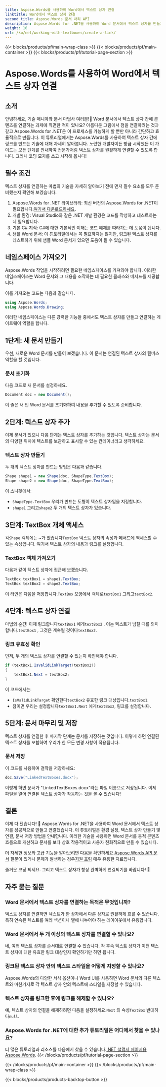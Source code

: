 ```yaml
---
title: Aspose.Words를 사용하여 Word에서 텍스트 상자 연결
linktitle: Word에서 텍스트 상자 연결
second_title: Aspose.Words 문서 처리 API
description: Aspose.Words for .NET을 사용하여 Word 문서에서 텍스트 상자를 만들고 연결하는 방법을 알아보세요. 원활한 문서 사용자 지정을 위한 포괄적인 가이드를 따르세요!
weight: 10
url: /ko/net/working-with-textboxes/create-a-link/
---
```


{{< blocks/products/pf/main-wrap-class >}}
{{< blocks/products/pf/main-container >}}
{{< blocks/products/pf/tutorial-page-section >}}

# Aspose.Words를 사용하여 Word에서 텍스트 상자 연결

## 소개

안녕하세요, 기술 매니아와 문서 마법사 여러분!🌟 Word 문서에서 텍스트 상자 간에 콘텐츠를 연결하는 과제에 직면한 적이 있나요? 아름다운 그림에서 점을 연결하려는 것과 같고 Aspose.Words for .NET은 이 프로세스를 가능하게 할 뿐만 아니라 간단하고 효율적으로 만듭니다. 이 튜토리얼에서는 Aspose.Words를 사용하여 텍스트 상자 간에 링크를 만드는 기술에 대해 자세히 알아봅니다. 노련한 개발자이든 방금 시작했든 이 가이드는 모든 단계를 안내하여 전문가처럼 텍스트 상자를 원활하게 연결할 수 있도록 합니다. 그러니 코딩 모자를 쓰고 시작해 봅시다!

## 필수 조건

텍스트 상자를 연결하는 마법의 기술을 자세히 알아보기 전에 먼저 필수 요소를 모두 준비했는지 확인해 보겠습니다.

1. Aspose.Words for .NET 라이브러리: 최신 버전의 Aspose.Words for .NET이 필요합니다.[여기서 다운로드하세요](https://releases.aspose.com/words/net/).
2. 개발 환경: Visual Studio와 같은 .NET 개발 환경은 코드를 작성하고 테스트하는 데 필요합니다.
3. 기본 C# 지식: C#에 대한 기본적인 이해는 코드 예제를 따라가는 데 도움이 됩니다.
4. 샘플 Word 문서: 이 튜토리얼에서는 꼭 필요하지는 않지만, 링크된 텍스트 상자를 테스트하기 위해 샘플 Word 문서가 있으면 도움이 될 수 있습니다.

## 네임스페이스 가져오기

Aspose.Words 작업을 시작하려면 필요한 네임스페이스를 가져와야 합니다. 이러한 네임스페이스는 Word 문서와 그 내용을 조작하는 데 필요한 클래스와 메서드를 제공합니다.

이를 가져오는 코드는 다음과 같습니다.

```csharp
using Aspose.Words;
using Aspose.Words.Drawing;
```

이러한 네임스페이스는 다른 강력한 기능들 중에서도 텍스트 상자를 만들고 연결하는 게이트웨이 역할을 합니다.

## 1단계: 새 문서 만들기

우선, 새로운 Word 문서를 만들어 보겠습니다. 이 문서는 연결된 텍스트 상자의 캔버스 역할을 할 것입니다.

### 문서 초기화

다음 코드로 새 문서를 설정하세요.

```csharp
Document doc = new Document();
```

이 줄은 새 빈 Word 문서를 초기화하여 내용을 추가할 수 있도록 준비합니다.

## 2단계: 텍스트 상자 추가

이제 문서가 있으니 다음 단계는 텍스트 상자를 추가하는 것입니다. 텍스트 상자는 문서의 다양한 위치에 텍스트를 보관하고 표시할 수 있는 컨테이너라고 생각하세요.

### 텍스트 상자 만들기

두 개의 텍스트 상자를 만드는 방법은 다음과 같습니다.

```csharp
Shape shape1 = new Shape(doc, ShapeType.TextBox);
Shape shape2 = new Shape(doc, ShapeType.TextBox);
```

이 스니펫에서:
- `ShapeType.TextBox` 우리가 만드는 도형이 텍스트 상자임을 지정합니다.
- `shape1` 그리고`shape2` 두 개의 텍스트 상자가 있습니다.

## 3단계: TextBox 개체 액세스

 각`Shape` 객체에는 ~가 있습니다`TextBox` 텍스트 상자의 속성과 메서드에 액세스할 수 있는 속성입니다. 여기서 텍스트 상자의 내용과 링크를 설정합니다.

### TextBox 객체 가져오기

다음과 같이 텍스트 상자에 접근해 보겠습니다.

```csharp
TextBox textBox1 = shape1.TextBox;
TextBox textBox2 = shape2.TextBox;
```

 이 라인은 다음을 저장합니다.`TextBox` 모양에서 객체로`textBox1` 그리고`textBox2`.

## 4단계: 텍스트 상자 연결

 마법의 순간! 이제 링크합니다`textBox1` 에게`textBox2` . 이는 텍스트가 넘칠 때를 의미합니다.`textBox1` , 그것은 계속될 것이다`textBox2`.

### 링크 유효성 확인

먼저, 두 개의 텍스트 상자를 연결할 수 있는지 확인해야 합니다.

```csharp
if (textBox1.IsValidLinkTarget(textBox2))
{
    textBox1.Next = textBox2;
}
```

이 코드에서는:
- `IsValidLinkTarget` 확인한다`textBox2` 유효한 링크 대상입니다.`textBox1`.
-  참이면 우리는 설정합니다`textBox1.Next` 에게`textBox2`, 링크를 설정합니다.

## 5단계: 문서 마무리 및 저장

텍스트 상자를 연결한 후 마지막 단계는 문서를 저장하는 것입니다. 이렇게 하면 연결된 텍스트 상자를 포함하여 우리가 한 모든 변경 사항이 적용됩니다.

### 문서 저장

이 코드를 사용하여 걸작을 저장하세요:

```csharp
doc.Save("LinkedTextBoxes.docx");
```

이렇게 하면 문서가 "LinkedTextBoxes.docx"라는 파일 이름으로 저장됩니다. 이제 파일을 열어 연결된 텍스트 상자가 작동하는 것을 볼 수 있습니다!

## 결론

이제 다 됐습니다! 🎉 Aspose.Words for .NET을 사용하여 Word 문서에서 텍스트 상자를 성공적으로 만들고 연결했습니다. 이 튜토리얼은 환경 설정, 텍스트 상자 만들기 및 연결, 문서 저장 방법을 안내합니다. 이러한 기술을 사용하면 Word 문서를 동적 콘텐츠 흐름으로 개선하고 문서를 보다 상호 작용적이고 사용자 친화적으로 만들 수 있습니다.

 더 자세한 정보와 고급 기능을 알아보려면 다음을 확인하세요.[Aspose.Words API 문서](https://reference.aspose.com/words/net/) 질문이 있거나 문제가 발생하는 경우[지원 포럼](https://forum.aspose.com/c/words/8) 매우 유용한 자료입니다.

즐거운 코딩 되세요. 그리고 텍스트 상자가 항상 완벽하게 연결되기를 바랍니다! 🚀

## 자주 묻는 질문

### Word 문서에서 텍스트 상자를 연결하는 목적은 무엇입니까?
텍스트 상자를 연결하면 텍스트가 한 상자에서 다른 상자로 원활하게 흐를 수 있습니다. 특히 연속된 텍스트를 여러 섹션이나 열에 나누어야 하는 레이아웃에서 유용합니다.

### Word 문서에서 두 개 이상의 텍스트 상자를 연결할 수 있나요?
네, 여러 텍스트 상자를 순서대로 연결할 수 있습니다. 각 후속 텍스트 상자가 이전 텍스트 상자에 대한 유효한 링크 대상인지 확인하기만 하면 됩니다.

### 링크된 텍스트 상자 안의 텍스트 스타일을 어떻게 지정할 수 있나요?
Aspose.Words의 다양한 서식 옵션이나 Word UI를 사용하면 Word 문서의 다른 텍스트와 마찬가지로 각 텍스트 상자 안의 텍스트에 스타일을 지정할 수 있습니다.

### 텍스트 상자를 링크한 후에 링크를 해제할 수 있나요?
 예, 텍스트 상자의 연결을 해제하려면 다음을 설정하세요.`Next` 의 속성`TextBox` 반대하다`null`.

### Aspose.Words for .NET에 대한 추가 튜토리얼은 어디에서 찾을 수 있나요?
 더 많은 튜토리얼과 리소스를 다음에서 찾을 수 있습니다.[.NET 설명서 페이지용 Aspose.Words](https://reference.aspose.com/words/net/).
{{< /blocks/products/pf/tutorial-page-section >}}

{{< /blocks/products/pf/main-container >}}
{{< /blocks/products/pf/main-wrap-class >}}

{{< blocks/products/products-backtop-button >}}
